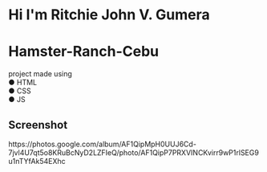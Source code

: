 # Hi I'm Ritchie John V. Gumera 
# Hamster-Ranch-Cebu
project made using <br>
● HTML <br>
● CSS <br>
● JS <br>
<h2>Screenshot</h2>
https://photos.google.com/album/AF1QipMpH0UUJ6Cd-7jvl4U7qt5o8KRuBcNyD2LZFIeQ/photo/AF1QipP7PRXVINCKvirr9wP1rlSEG9u1nTYfAk54EXhc

